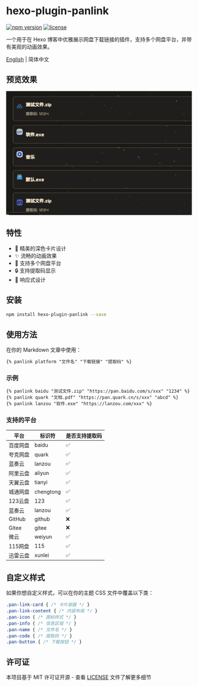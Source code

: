 # hexo-plugin-panlink

[![npm version](https://img.shields.io/npm/v/hexo-plugin-panlink)](https://www.npmjs.com/package/hexo-plugin-panlink)
[![license](https://img.shields.io/github/license/sucooer/hexo-plugin-panlink)](https://github.com/sucooer/hexo-plugin-panlink/blob/main/LICENSE)

一个用于在 Hexo 博客中优雅展示网盘下载链接的插件，支持多个网盘平台，并带有美观的动画效果。

[English](./readme_en.md) | 简体中文

## 预览效果

![Preview](https://raw.githubusercontent.com/sucooer/hexo-plugin-panlink/main/assets/Preview/preview.gif)

## 特性

- 🎨 精美的深色卡片设计
- ✨ 流畅的动画效果
- 🎯 支持多个网盘平台
- 🔒 支持提取码显示
- 📱 响应式设计

## 安装

```bash
npm install hexo-plugin-panlink --save
```

## 使用方法

在你的 Markdown 文章中使用：

```markdown
{% panlink platform "文件名" "下载链接" "提取码" %}
```

### 示例

```markdown
{% panlink baidu "测试文件.zip" "https://pan.baidu.com/s/xxx" "1234" %}
{% panlink quark "文档.pdf" "https://pan.quark.cn/s/xxx" "abcd" %}
{% panlink lanzou "软件.exe" "https://lanzou.com/xxx" %}
```

### 支持的平台

| 平台     | 标识符    | 是否支持提取码 |
|----------|-----------|----------------|
| 百度网盘 | baidu     | ✅              |
| 夸克网盘 | quark     | ✅              |
| 蓝奏云   | lanzou    | ✅              |
| 阿里云盘 | aliyun    | ✅              |
| 天翼云盘 | tianyi    | ✅              |
| 城通网盘 | chengtong | ✅              |
| 123云盘  | 123       | ✅              |
| 蓝奏云   | lanzou    | ✅              |
| GitHub   | github    | ❌              |
| Gitee    | gitee     | ❌              |
| 微云     | weiyun    | ✅              |
| 115网盘  | 115       | ✅              |
| 迅雷云盘 | xunlei    | ✅              |
## 自定义样式

如果你想自定义样式，可以在你的主题 CSS 文件中覆盖以下类：

```css
.pan-link-card { /* 卡片容器 */ }
.pan-link-content { /* 内容布局 */ }
.pan-icon { /* 图标样式 */ }
.pan-info { /* 信息区域 */ }
.pan-name { /* 文件名 */ }
.pan-code { /* 提取码 */ }
.pan-button { /* 下载按钮 */ }
```

## 许可证

本项目基于 MIT 许可证开源 - 查看 [LICENSE](LICENSE) 文件了解更多细节